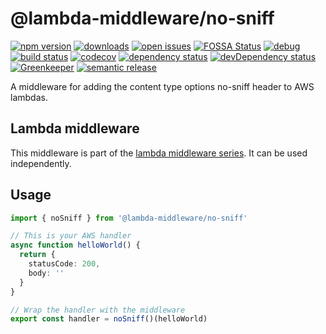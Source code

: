 # @lambda-middleware/no-sniff

[![npm version](https://badge.fury.io/js/%40lambda-middleware%2Fno-sniff.svg)](https://npmjs.org/package/@lambda-middleware/no-sniff) [![downloads](https://img.shields.io/npm/dw/%40lambda-middleware%2Fno-sniff.svg)](https://npmjs.org/package/@lambda-middleware/no-sniff) [![open issues](https://img.shields.io/github/issues-raw/dbartholomae/lambda-middleware.svg)](https://github.com/dbartholomae/lambda-middleware/issues) [![FOSSA Status](https://app.fossa.io/api/projects/git%2Bgithub.com%2Fdbartholomae%2Flambda-middleware.svg?type=shield)](https://app.fossa.io/projects/git%2Bgithub.com%2Fdbartholomae%2Flambda-middleware?ref=badge_shield) [![debug](https://img.shields.io/badge/debug-blue.svg)](https://github.com/visionmedia/debug#readme) [![build status](https://img.shields.io/circleci/project/github/dbartholomae/lambda-middleware/master.svg?style=flat)](https://circleci.com/gh/dbartholomae/workflows/lambda-middleware/tree/master) [![codecov](https://codecov.io/gh/dbartholomae/lambda-middleware/branch/master/graph/badge.svg)](https://codecov.io/gh/dbartholomae/lambda-middleware) [![dependency status](https://david-dm.org/dbartholomae/lambda-middleware.svg?theme=shields.io)](https://david-dm.org/dbartholomae/lambda-middleware) [![devDependency status](https://david-dm.org/dbartholomae/lambda-middleware/dev-status.svg)](https://david-dm.org/dbartholomae/lambda-middleware?type=dev) [![Greenkeeper](https://badges.greenkeeper.io/dbartholomae/lambda-middleware.svg)](https://greenkeeper.io/) [![semantic release](https://img.shields.io/badge/%20%20%F0%9F%93%A6%F0%9F%9A%80-semantic--release-e10079.svg)](https://github.com/semantic-release/semantic-release#badge)

A middleware for adding the content type options no-sniff header to AWS lambdas.

## Lambda middleware

This middleware is part of the [lambda middleware series](https://dbartholomae.github.io/lambda-middleware/). It can be used independently.

## Usage

```typescript
import { noSniff } from '@lambda-middleware/no-sniff'

// This is your AWS handler
async function helloWorld() {
  return {
    statusCode: 200,
    body: ''
  }
}

// Wrap the handler with the middleware
export const handler = noSniff()(helloWorld)
```
